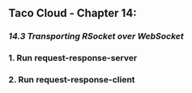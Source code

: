 ## Taco Cloud - Chapter 14:
### *14.3 Transporting RSocket over WebSocket*

###  1. Run request-response-server

###  2. Run request-response-client
